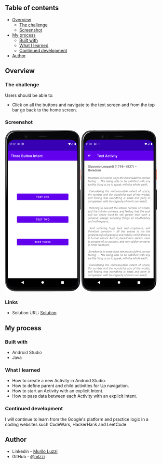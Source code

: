 ## Table of contents

- [Overview](#overview)
    - [The challenge](#the-challenge)
    - [Screenshot](#screenshot)
- [My process](#my-process)
    - [Built with](#built-with)
    - [What I learned](#what-i-learned)
    - [Continued development](#continued-development)
- [Author](#author)

## Overview

### The challenge

Users should be able to:

- Click on all the buttons and navigate to the text screen and from the top bar go back to the home screen.

### Screenshot

![](./screenshot.png)

### Links

- Solution URL: [Solution](https://github.com/mlzzi/three-button-intent-app/)

## My process

### Built with

- Android Studio
- Java

### What I learned

- How to create a new Activity in Android Studio.
- How to define parent and child activities for Up navigation.
- How to start an Activity with an explicit Intent.
- How to pass data between each Activity with an explicit Intent.

### Continued development

I will continue to learn from the Google's platform and practice logic in a coding websites such CodeWars, HackerHank and LeetCode

## Author

- Linkedin - [Murilo Luzzi](https://www.linkedin.com/in/muriloluzzi/)
- GitHub - [@mlzzi](https://github.com/mlzzi)